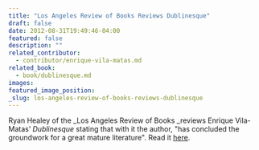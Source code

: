 ```yaml
---
title: "Los Angeles Review of Books Reviews Dublinesque"
draft: false
date: 2012-08-31T19:49:46-04:00
featured: false
description: ""
related_contributor:
  - contributor/enrique-vila-matas.md
related_book:
  - book/dublinesque.md
images:
featured_image_position: 
_slug: los-angeles-review-of-books-reviews-dublinesque
---
```


Ryan Healey of the _Los Angeles Review of Books _reviews Enrique Vila-Matas’ _Dublinesque_ stating that with it the author, "has concluded the groundwork for a great mature literature". Read it [here](http://lareviewofbooks.org/article.php?id=888&fulltext=1). 

